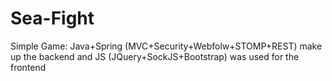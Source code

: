 # Sea-Fight
Simple Game: Java+Spring (MVC+Security+Webfolw+STOMP+REST) make up the backend and JS (JQuery+SockJS+Bootstrap) was used for the frontend
